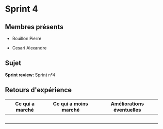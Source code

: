 # Sprint 4

## Membres présents

-   Bouillon Pierre

-   Cesari Alexandre

## Sujet

**Sprint review:** Sprint n°4

## Retours d'expérience

| Ce qui a marché | Ce qui a moins marché | Améliorations éventuelles |
| --- | --- | --- |
|     |     |     |
|     |     |     |
|     |     |     |
|     |     |     |
|     |     |     |
